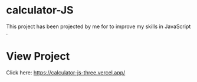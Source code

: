 # calculator-JS
This project has been projected by me for to improve my skills in JavaScript .

# View Project
Click here: https://calculator-js-three.vercel.app/
